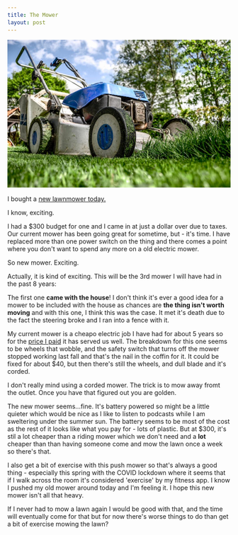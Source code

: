 ```yaml
---
title: The Mower
layout: post
---
```


![mower](/images/mower.jpg)

I bought a [new lawnmower today.](https://amzn.to/2VZPxcj)

I know, exciting.

I had a $300 budget for one and I came in at just a dollar over due to taxes. Our current mower has been going great for sometime, but - it's time. I have replaced more than one power switch on the thing and there comes a point where you don't want to spend any more on a old electric mower.

So new mower. Exciting.

Actually, it is kind of exciting. This will be the 3rd mower I will have had in the past 8 years:

The first one **came with the house**! I don't think it's ever a good idea for a mower to be included with the house as chances are **the thing isn't worth moving** and with this one, I think this was the case. It met it's death due to the fact the steering broke and I ran into a fence with it.

My current mower is a cheapo electric job I have had for about 5 years so for the [price I paid](https://amzn.to/2WrCXkO) it has served us well. The breakdown for this one seems to be wheels that wobble, and the safety switch that turns off the mower stopped working last fall and that's the nail in the coffin for it. It could be fixed for about $40, but then there's still the wheels, and dull blade and it's corded.

I don't really mind using a corded mower. The trick is to mow away fromt the outlet. Once you have that figured out you are golden.

The new mower seems...fine. It's battery powered so might be a little quieter which would be nice as I like to listen to podcasts while I am sweltering under the summer sun. The battery seems to be most of the cost as the rest of it looks like what you pay for - lots of plastic. But at $300, it's stil a lot cheaper than a riding mower which we don't need and a **lot** cheaper than than having someone come and mow the lawn once a week so there's that.

I also get a bit of exercise with this push mower so that's always a good thing - especially this spring with the COVID lockdown where it seems that if I walk across the room it's considered 'exercise' by my fitness app. I know I pushed my old mower around today and I'm feeling it. I hope this new mower isn't all that heavy.

If I never had to mow a lawn again I would be good with that, and the time will eventually come for that but for now there's worse things to do than get a bit of exercise mowing the lawn?





